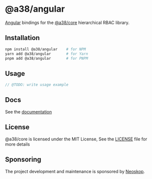 # @a38/angular

[Angular](https://angular.dev/) bindings for the [@a38/core](https://www.npmjs.com/package/@a38/core) hierarchical RBAC library.

## Installation

```bash
npm install @a38/angular    # for NPM
yarn add @a38/angular       # for Yarn
pnpm add @a38/angular       # for PNPM
```

## Usage

```typescript
// @TODO: write usage example
```

## Docs

See the [documentation](https://neoskop.github.io/a38/modules/_a38_angular.html)

## License

@a38/core is licensed under the MIT License, See the [LICENSE](../../LICENSE) file for more details

## Sponsoring

The project development and maintenance is sponsored by [Neoskop](https://neoskop.de).
